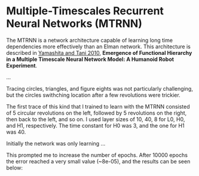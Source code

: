 # Multiple-Timescales Recurrent Neural Networks (MTRNN)

The MTRNN is a network architecture capable of learning long time dependencies more effectively than an Elman network.
This architecture is described in [Yamashita and Tani 2010](https://journals.plos.org/ploscompbiol/article?id=10.1371/journal.pcbi.1000220#s4), 
__Emergence of Functional Hierarchy in a Multiple Timescale Neural Network Model: A Humanoid Robot Experiment__.

...

Tracing circles, triangles, and figure eights was not particularly challenging, but the circles swithching location after a few
revolutions were trickier.

The first trace of this kind that I trained to learn with the MTRNN consisted of 5 circular revolutions on the left, followed by
5 revolutions on the right, then back to the left, and so on. I used layer sizes of 10, 40, 8 for L0, H0, and H1, respectively.
The time constant for H0 was 3, and the one for H1 was 40.

Initially the network was only learning ...


This prompted me to increase the number of epochs. After 10000 epochs the error reached a very small value (~8e-05), and the results
can be seen below:


